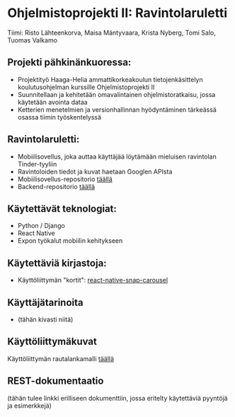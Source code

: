 # Ohjelmistoprojekti II: Ravintolaruletti
Tiimi: Risto Lähteenkorva, Maisa Mäntyvaara, Krista Nyberg, Tomi Salo, Tuomas Valkamo

## Projekti pähkinänkuoressa:
* Projektityö Haaga-Helia ammattikorkeakoulun tietojenkäsittelyn koulutusohjelman kurssille Ohjelmistoprojekti II
* Suunnitellaan ja kehitetään omavalintainen ohjelmistoratkaisu, jossa käytetään avointa dataa
* Ketterien menetelmien ja versionhallinnan hyödyntäminen tärkeässä osassa tiimin työskentelyssä

## Ravintolaruletti:
* Mobiilisovellus, joka auttaa käyttäjää löytämään mieluisen ravintolan Tinder-tyyliin
* Ravintoloiden tiedot ja kuvat haetaan Googlen APIsta
* Mobiilisovellus-repositorio [täällä](https://github.com/Poiju/ravintolaruletti-mobile)
* Backend-repositorio [täällä](https://github.com/Poiju/ravintolaruletti-backend)

## Käytettävät teknologiat:
* Python / Django
* React Native
* Expon työkalut mobiilin kehitykseen

## Käytettäviä kirjastoja:
* Käyttöliittymän "kortit": [react-native-snap-carousel](https://www.npmjs.com/package/react-native-snap-carousel)

## Käyttäjätarinoita
* (tähän kivasti niitä)

## Käyttöliittymäkuvat
Käyttöliittymän rautalankamalli [täällä](http://wireframepro.mockflow.com/space/M0J2CZJDJmb)

## REST-dokumentaatio
(tähän tulee linkki erilliseen dokumenttiin, jossa eritelty käytettäviä pyyntöjä ja esimerkkejä)
